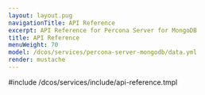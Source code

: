 ```yaml
---
layout: layout.pug
navigationTitle: API Reference
excerpt: API Reference for Percona Server for MongoDB
title: API Reference
menuWeight: 70
model: /dcos/services/percona-server-mongodb/data.yml
render: mustache
---
```


#include /dcos/services/include/api-reference.tmpl
